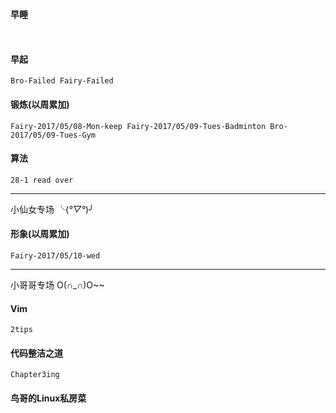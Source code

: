 #### 早睡
`    `
#### 早起
` Bro-Failed
  Fairy-Failed `
#### 锻炼(以周累加)
`Fairy-2017/05/08-Mon-keep
 Fairy-2017/05/09-Tues-Badminton
 Bro-2017/05/09-Tues-Gym`
#### 算法
`28-1 read over  `
***
小仙女专场 ╰(*°▽°*)╯
#### 形象(以周累加)
`Fairy-2017/05/10-wed`

*** 
小哥哥专场 O(∩_∩)O~~
#### Vim
`2tips`
#### 代码整洁之道
`Chapter3ing`

#### 鸟哥的Linux私房菜



